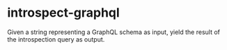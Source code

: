 # introspect-graphql
Given a string representing a GraphQL schema as input, yield the result of the introspection query as output.
